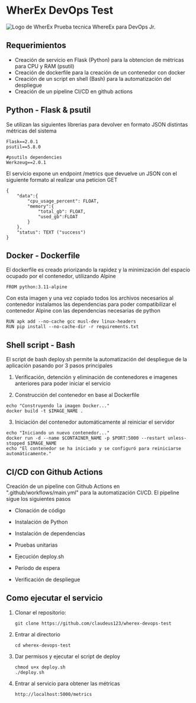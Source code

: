 # WherEx DevOps Test
![Logo de WherEx](https://wherex.com/wp-content/themes/wherex-mexico/images/logo.svg?x83834)
Prueba tecnica WhereEx para DevOps Jr.

## Requerimientos

- Creación de servicio en Flask (Python) para la obtencion de métricas para CPU y RAM (psutil)
- Creación de dockerfile para la creación de un contenedor con docker
- Creación de un script en shell (Bash) para la automatización del despliegue
- Creación de un pipeline CI/CD en github actions

## Python - Flask & psutil

Se utilizan las siguientes librerias para devolver en formato JSON distintas métricas del sistema
```
Flask==2.0.1
psutil==5.8.0

#psutils dependencies
Werkzeug==2.0.1
```
El servicio expone un endpoint /metrics que devuelve un JSON con el siguiente formato al realizar una peticion GET
```
{
    "data":{
        "cpu_usage_percent": FLOAT,
        "memory":{
            "total_gb": FLOAT,
            "used_gb":FLOAT
        }
    },
    "status": TEXT ("success")
}
```

## Docker - Dockerfile

El dockerfile es creado priorizando la rapidez y la minimización del espacio ocupado por el contenedor, utilizando Alpine
```
FROM python:3.11-alpine
```

Con esta imagen y una vez copiado todos los archivos necesarios al contenedor instalamos las dependencias para poder compatibilizar el contenedor Alpine con las dependencias necesarias de python
```
RUN apk add --no-cache gcc musl-dev linux-headers
RUN pip install --no-cache-dir -r requirements.txt
```

## Shell script - Bash

El script de bash deploy.sh permite la automatización del despliegue de la aplicación pasando por 3 pasos principales

1. Verificación, detención y eliminación de contenedores e imagenes anteriores para poder iniciar el servicio

2. Construcción del contenedor en base al Dockerfile
```
echo "Construyendo la imagen Docker..."
docker build -t $IMAGE_NAME .
```
3. Iniciación del contenedor automáticamente al reiniciar el servidor
```
echo "Iniciando un nuevo contenedor..."
docker run -d --name $CONTAINER_NAME -p $PORT:5000 --restart unless-stopped $IMAGE_NAME
echo "El contenedor se ha iniciado y se configuró para reiniciarse automáticamente."
```

## CI/CD con Github Actions

Creación de un pipeline con Github Actions en ".github/workflows/main.yml" para la automatización CI/CD. El pipeline sigue los siguientes pasos

- Clonación de código


- Instalación de Python
      

- Instalación de dependencias

- Pruebas unitarias


- Ejecución deploy.sh
      

- Período de espera
      

- Verificación de despliegue


## Como ejecutar el servicio

1. Clonar el repositorio: 
   ```
   git clone https://github.com/claudeus123/wherex-devops-test
   ```

2. Entrar al directorio
   ```
   cd wherex-devops-test
   ```

3. Dar permisos y ejecutar el script de deploy
    ```
   chmod u+x deploy.sh
   ./deploy.sh
   ```

4. Entrar al servicio para obtener las métricas
    ```
    http://localhost:5000/metrics
    ```